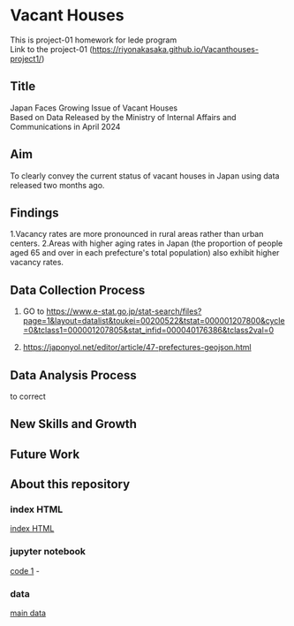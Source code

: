 # Vacant Houses

This is project-01 homework for lede program
<br>
Link to the project-01 (https://riyonakasaka.github.io/Vacanthouses-project1/)

## Title
Japan Faces Growing Issue of Vacant Houses
<br>
Based on Data Released by the Ministry of Internal Affairs and Communications in April 2024

## Aim
To clearly convey the current status of vacant houses in Japan using data released two months ago.

## Findings
1.Vacancy rates are more pronounced in rural areas rather than urban centers.
2.Areas with higher aging rates in Japan (the proportion of people aged 65 and over in each prefecture's total population) also exhibit higher vacancy rates.

## Data Collection Process
1. GO to https://www.e-stat.go.jp/stat-search/files?page=1&layout=datalist&toukei=00200522&tstat=000001207800&cycle=0&tclass1=000001207805&stat_infid=000040176386&tclass2val=0


2. https://japonyol.net/editor/article/47-prefectures-geojson.html


## Data Analysis Process
to correct




## New Skills and Growth

## Future Work

## About this repository

### index HTML
[index HTML]() 
### jupyter notebook
[code 1]() -  
### data 
[main data]() 
<br>
